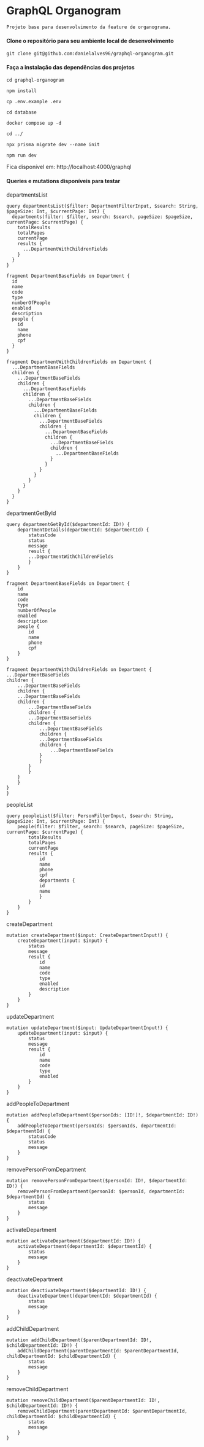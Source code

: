 # GraphQL Organogram

    Projeto base para desenvolvimento da feature de organograma.

#### Clone o repositório para seu ambiente local de desenvolvimento

    git clone git@github.com:danielalves96/graphql-organogram.git

#### Faça a instalação das dependências dos projetos

    cd graphql-organogram

    npm install

    cp .env.example .env

    cd database

    docker compose up -d

    cd ../

    npx prisma migrate dev --name init

    npm run dev

Fica disponível em: http://localhost:4000/graphql

#### Queries e mutations disponíveis para testar

departmentsList

    query departmentsList($filter: DepartmentFilterInput, $search: String, $pageSize: Int, $currentPage: Int) {
      departments(filter: $filter, search: $search, pageSize: $pageSize, currentPage: $currentPage) {
        totalResults
        totalPages
        currentPage
        results {
          ...DepartmentWithChildrenFields
        }
      }
    }

    fragment DepartmentBaseFields on Department {
      id
      name
      code
      type
      numberOfPeople
      enabled
      description
      people {
        id
        name
        phone
        cpf
      }
    }

    fragment DepartmentWithChildrenFields on Department {
      ...DepartmentBaseFields
      children {
        ...DepartmentBaseFields
        children {
          ...DepartmentBaseFields
          children {
            ...DepartmentBaseFields
            children {
              ...DepartmentBaseFields
              children {
                ...DepartmentBaseFields
                children {
                  ...DepartmentBaseFields
                  children {
                    ...DepartmentBaseFields
                    children {
                      ...DepartmentBaseFields
                    }
                  }
                }
              }
            }
          }
        }
      }
    }

departmentGetById

    query departmentGetById($departmentId: ID!) {
        departmentDetails(departmentId: $departmentId) {
            statusCode
            status
            message
            result {
            ...DepartmentWithChildrenFields
            }
        }
    }

    fragment DepartmentBaseFields on Department {
        id
        name
        code
        type
        numberOfPeople
        enabled
        description
        people {
            id
            name
            phone
            cpf
        }
    }

    fragment DepartmentWithChildrenFields on Department {
    ...DepartmentBaseFields
    children {
        ...DepartmentBaseFields
        children {
        ...DepartmentBaseFields
        children {
            ...DepartmentBaseFields
            children {
            ...DepartmentBaseFields
            children {
                ...DepartmentBaseFields
                children {
                ...DepartmentBaseFields
                children {
                    ...DepartmentBaseFields
                }
                }
            }
            }
        }
        }
    }
    }

peopleList

    query peopleList($filter: PersonFilterInput, $search: String, $pageSize: Int, $currentPage: Int) {
        people(filter: $filter, search: $search, pageSize: $pageSize, currentPage: $currentPage) {
            totalResults
            totalPages
            currentPage
            results {
                id
                name
                phone
                cpf
                departments {
                id
                name
                }
            }
        }
    }

createDepartment

    mutation createDepartment($input: CreateDepartmentInput!) {
        createDepartment(input: $input) {
            status
            message
            result {
                id
                name
                code
                type
                enabled
                description
            }
        }
    }

updateDepartment

    mutation updateDepartment($input: UpdateDepartmentInput!) {
        updateDepartment(input: $input) {
            status
            message
            result {
                id
                name
                code
                type
                enabled
            }
        }
    }

addPeopleToDepartment

    mutation addPeopleToDepartment($personIds: [ID!]!, $departmentId: ID!) {
        addPeopleToDepartment(personIds: $personIds, departmentId: $departmentId) {
            statusCode
            status
            message
        }
    }

removePersonFromDepartment

    mutation removePersonFromDepartment($personId: ID!, $departmentId: ID!) {
        removePersonFromDepartment(personId: $personId, departmentId: $departmentId) {
            status
            message
        }
    }

activateDepartment

    mutation activateDepartment($departmentId: ID!) {
        activateDepartment(departmentId: $departmentId) {
            status
            message
        }
    }

deactivateDepartment

    mutation deactivateDepartment($departmentId: ID!) {
        deactivateDepartment(departmentId: $departmentId) {
            status
            message
        }
    }

addChildDepartment

    mutation addChildDepartment($parentDepartmentId: ID!, $childDepartmentId: ID!) {
        addChildDepartment(parentDepartmentId: $parentDepartmentId, childDepartmentId: $childDepartmentId) {
            status
            message
        }
    }

removeChildDepartment

    mutation removeChildDepartment($parentDepartmentId: ID!, $childDepartmentId: ID!) {
        removeChildDepartment(parentDepartmentId: $parentDepartmentId, childDepartmentId: $childDepartmentId) {
            status
            message
        }
    }

